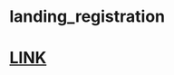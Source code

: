 # landing_registration
<h1><a href="https://benzobak83.github.io/landing_registration/">LINK</a></h1>
